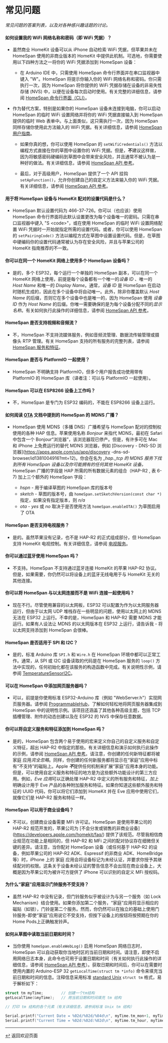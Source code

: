 <!--  原文时间：2024.2.19，翻译时间：2024.5.6，校对时间：2024.6.26  -->

# 常见问题

*常见问题的答案列表，以及对各种感兴趣话题的讨论。*

#### 如何设置我的 WiFi 网络名称和密码（即 WiFi 凭据）？

* 虽然商业 HomeKit 设备可以从 iPhone 自动检索 WiFi 凭据，但苹果并未在 HomeSpan 使用的非商业版本的 HomeKit 中提供此机制。可选地，你需要使用以下四种方法之一将你的 WiFi 凭据添加到 HomeSpan 设备：

   * 在 Arduino IDE 中，只需使用 HomeSpan 命令行界面并在串口监视器中键入 "W"。HomeSpan 将提示你输入你的 WiFi 网络名称和密码。你只需执行一次，因为 HomeSpan 将你提供的 WiFi 凭据存储在设备的非易失性存储 (NVS) 中，以便在设备每次启动时使用。有关完整的详细信息，请参阅 [HomeSpan 命令行界面（CLI）](CLI.md)。
  
* 作为替代方案，特别是如果你的 HomeSpan 设备未连接到电脑，你可以启动 HomeSpan 的临时 WiFi 设置网络并将你的 WiFi 凭据直接输入到 HomeSpan 提供的临时 Web 表单中。与上面类似，这只需执行一次，因为 HomeSpan 同样存储你使用此方法输入的 WiFi 凭据。有关详细信息，请参阅 [HomeSpan 用户指南](UserGuide.md#设置-homespan-的-wifi-凭据和设置代码)。

  * 如果你真的想，你可以使用 HomeSpan 的 `setWifiCredentials()` 方法以编程方式直接在你的草图中设置你的 WiFi 凭据。但是，**不**建议这样做，因为将敏感密码硬编码到草图中会带来安全风险，并且通常不被认为是一种好的做法。有关详细信息，请参阅 [HomeSpan API 参考](Reference.md)。

  * 最后，对于高级用户，HomeSpan 提供了一个 API 挂钩 `setApFunction()`，允许你创建自己的自定义方法来输入你的 WiFi 凭据。有关详细信息，请参阅 [HomeSpan API 参考](Reference.md)。

#### 用于将 HomeSpan 设备与 HomeKit 配对的设置代码是什么？

* HomeSpan 默认设置代码为 466-37-726。你可以（也应该）使用 HomeSpan 命令行界面将此默认设置更改为每个设备唯一的密码。只需在串口监视器中键入 "S \<code\>"，或在使用 HomeSpan 的临时 WiFi 设置网络配置 WiFi 凭据时一开始就指定所需的设置代码。或者，你可以使用 HomeSpan 的 `setPairingCode()` 方法以编程方式在草图中设置设置代码。但是，在草图中硬编码你的设置代码通常被认为存在安全风险，并且与苹果公司的 HomeKit 指南推荐的不一致。

#### 你可以在同一个 HomeKit 网络上使用多个 HomeSpan 设备吗？

* 是的，多个 ESP32，每个运行一个单独的 HomeSpan 副本，可以在同一个 HomeKit 网络上使用，前提是每个设备都有一个唯一的*设备 ID* 、唯一的 *Host Name* 和唯一的 *Display Name*。通常，*设备 ID* 是 HomeSpan 在启动时随机生成的，因此在多个设备中将自动唯一。此外，除非你覆盖默认 *Host Name* 的后缀，否则它在多个设备中也是唯一的，因为 HomeSpan 使用 *设备 ID* 作为 *Host Name* 的后缀。你唯一需要确保的是为每个设备分配不同的*显示名称*。有关如何执行此操作的详细信息，请参阅 [HomeSpan API 参考](https://github.com/HomeSpan/HomeSpan/blob/master/docs/Reference.md)。

#### HomeSpan 是否支持视频和音频流？

* 不，HomeSpan 不支持流媒体服务，例如音频流管理、数据流传输管理或摄像头 RTP 管理。有关 HomeSpan 支持的所有服务的完整列表，请参阅 [HomeSpan 服务和特征](ServiceList.md)。

#### HomeSpan 是否与 PlatformIO 一起使用？

* HomeSpan 不明确支持 PlatformIO，但多个用户报告成功使用带有 PlatformIO 的 HomeSpan 库（译者注：可以与 PlatformIO 一起使用）。

#### HomeSpan 可以在 ESP8266 设备上工作吗？

* 不，HomeSpan 是专门为 ESP32 编码的，不能在 ESP8266 设备上运行。


#### 如何阅读 [OTA](OTA.md) 文档中提到的 HomeSpan 的 MDNS 广播？

* HomeSpan 使用 MDNS（多播 DNS）广播希望与 HomeSpan 配对的控制权使用的各种 HAP 信息。苹果使用名称 *Bonjour* 来指代 MDNS，最初在 Safari 中包含一个 Bonjour“浏览器”，该浏览器现已停产。但是，有许多可在 Mac 和 iPhone 上免费运行的替代 MDNS 浏览器，例如 [Discovery - DNS-SD 浏览器](https://apps.apple.com/us/app/discovery -dns-sd-browser/id1381004916?mt=12)。你会在名为 *_hap._tcp 的 MDNS 服务下找到所有 HomeSpan 设备以及你可能拥有的任何其他 HomeKit 设备。* HomeSpan 广播的字段是 HAP 所需的所有数据元素的组合（HAP-R2 , 表 6-7) 加上三个额外的 HomeSpan 字段：

  * *hspn* - 用于编译草图的 HomeSpan 库的版本号
  * *sketch* - 草图的版本号，由 `homeSpan.setSketchVersion(const char *)` 指定，如果没有指定版本，则 *n/a*
  * *ota* - *yes* 或 *no* 取决于是否使用方法 `homeSpan.enableOTA()` 为草图启用了 OTA

#### HomeSpan 是否支持电视服务？

* 是的。虽然苹果没有记录，也不是 HAP-R2 的正式组成部分，但 HomeSpan 支持 HomeKit 电视控制。有关详细信息，请参阅 [电视服务](../docs/TVServices.md)。

#### 你可以通过蓝牙使用 HomeSpan 吗？

* 不支持。HomeSpan 不支持通过蓝牙连接 HomeKit 的苹果 HAP-R2 协议。但是，如果需要，你仍然可以将设备上的蓝牙无线电用于与 HomeKit 无关的其他连接。

#### 你可以将 HomeSpan 与以太网连接而不是 WiFi 连接一起使用吗？

* 现在不行。尽管使用兼容的以太网板，ESP32 可以配置为作为以太网服务器运行，但由于以太网 UDP 堆栈存在一些明显的问题，使用以太网上的 MDNS 无法在 ESP32 上运行。不幸的是，HomeSpan 和 HAP-R2 需要 MDNS 才能运行。如果有人设法让 MDNS 的以太网版本在 ESP32 上运行，请告诉我 - 将以太网支持添加到 HomeSpan 会很棒。

#### HomeSpan 是否适用于 SPI 和 I2C？

* 是的，标准 Arduino 库 `SPI.h` 和 `Wire.h` 在 HomeSpan 环境中都可以正常工作。通常，从 SPI 或 I2C 设备读取的代码是在 HomeSpan 服务的 `loop()` 方法中实现的，任何初始化都在该服务的构造函数中完成。有关说明性示例，请参阅 [TemperatureSensorI2C](https://github.com/HomeSpan/TempSensorI2C)。

#### 可以在 HomeSpan 中添加网页服务器吗？

* 可以，前提是你使用标准 ESP32-Arduino 库（例如 "WebServer.h"）实现网页服务器。请参阅 [ProgrammableHub](https://github.com/HomeSpan/ProgrammableHub)，了解如何轻松地将网页服务器集成到 HomeSpan 中的说明性示例。该项目还涵盖了其他各种高级主题，包括 TCP 插槽管理、附件的动态创建以及在 ESP32 的 NVS 中保存任意数据。

#### 你可以将自定义服务和特征添加到 HomeSpan 吗？

* 是的，HomeSpan 包含两个易于使用的宏来定义你自己的自定义服务和自定义特征，超出 HAP-R2 中指定的那些。有关详细信息和演示如何执行此操作的示例，请参阅 [HomeSpan API 参考](https://github.com/HomeSpan/HomeSpan/blob/master/docs/Reference.md)。请注意，你创建的任何新特征都将被 家庭 应用*完全忽略*。同样，你创建的任何新服务都将显示在“家庭”应用中标有“不支持”的磁贴上。Apple ***不***提供任何机制来扩展“家庭”应用本身的功能。但是，可以使用自定义服务和特征的地方是为这些额外功能设计的第三方应用。例如，*Eve 应用*可以正确处理 HAP-R2 中定义的所有服务和特征，*加上* 明确设计用于 Eve 产品的各种附加服务和特征。如果你知道这些额外服务和特征的 UUID 代码，你可以将它们添加到 HomeKit 并在 Eve 应用中使用它们，就像它们是 HAP-R2 服务和特征一样。

#### HomeSpan 可以用于商业设备吗？

* 不可以，创建商业设备需要 MFi 许可证。HomeSpan 是使用苹果公司的 HAP-R2 规范开发的，苹果公司为 [不会分发或销售的非商业设备] (https://developers.apple.com/homekit/faq/) 提供了该规范。尽管我相信商业规范在功能上是相同的，但 HAP-R2 和 MFi 之间的配对协议存在细微但关键的差异。请注意，当你配对 HomeSpan 设备（或任何基于 HAP-R2 的设备，例如苹果公司的 HAP-R2 ADK、Espressif 的非商业 ADK、HomeBridge 等）时，iPhone 上的 家庭 应用会将设备标记为未经认证，并要求你授予其继续配对的权限。这条关于设备未经认证的警告信息不会出现在商业设备上，大概是因为苹果公司为被许可方提供了 iPhone 可以识别的自定义 MFi 授权码。

#### 为什么“家庭”应用显示门铃服务不受支持？

* 虽然 HAP-R2 中没有记录，但门铃服务似乎被设计为与另一个服务（如 Lock Mechanism）结合使用。如果你添加第二个服务，“家庭”应用将显示相应的磁贴（如锁），门铃是第二个服务。然而，你仍然可以在独立的基础上使用门铃服务-即使“家庭”应用说它不受支持，但按下设备上的按钮将按预期在你的Home Pods上正确触发铃声。

#### 如何从草图中读取当前日期和时间？

* 当你使用 `homeSpan.enableWebLog()` 启用 HomeSpan 网络日志时，HomeSpan 可以自动获取你当地时区的当前日期和时间。请注意，即使不启用网络日志本身，此命令也可用于设置日期和时间（有关如何执行此操作的详细信息，请参阅 [HomeSpan API 参考](Reference.md)）。获取日期和时间后，你可以在需要时使用内置的 Arduino-ESP 32 `getLocalTime(struct tm *info)` 命令来填充当前日期和时间的信息。注释信息采用标准 [standard Unix](https://man7.org/linux/man-pages/man0/time.h.0p.html) `struct tm` 格式，易于解析如下：

```C++
struct tm myTime;        // 创建一个tm结构
getLocalTime(&myTime);   // 用当前日期和时间填充 tm 结构

// 打印 tm 结构的各个元素（有关详细信息，请参阅标准 Unix tm 结构）

Serial.printf("Current Date = %02d/%02d/%04d\n", myTime.tm_mon+1, myTime.tm_mday, myTime.tm_year+1900);
Serial.printf("Current Time = %02d:%02d:%02d\n", myTime.tm_hour, myTime.tm_min, myTime.tm_sec);
```

---

[↩️](../README.md#resources) 返回欢迎页面
